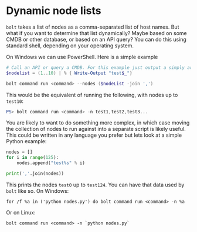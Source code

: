 # Dynamic node lists

`bolt` takes a list of nodes as a comma-separated list of host names. But what if you want to determine that list dynamically? Maybe based on some CMDB or other database, or based on an API query? You can do this using standard shell, depending on your operating system.

On Windows we can use PowerShell. Here is a simple example

``` powershell
# Call an API or query a CMDB. For this example just output a simply array
$nodelist = (1..10) | % { Write-Output "test$_"}

bolt command run <command> --nodes ($nodeList -join ',')
```

This would be the equivalent of running the following, with nodes up to `test10`:

``` powershell
PS> bolt command run <command> -n test1,test2,test3...
```


You are likely to want to do something more complex, in which case moving the collection of nodes to run against into a separate script is likely useful. This could be written in any language you prefer but lets look at a simple Python example:

```python
nodes = []
for i in range(125):
    nodes.append("test%s" % i)

print(','.join(nodes))
```

This prints the nodes `test0` up to `test124`. You can have that data used by `bolt` like so. On Windows:


```
for /f %a in ('python nodes.py') do bolt command run <command> -n %a
```

Or on Linux:

```
bolt command run <command> -n `python nodes.py`
```
